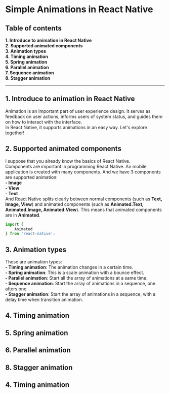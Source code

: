 # Simple Animations in React Native

<h2>Table of contents</h2>
<b>1. Introduce to animation in React Native</b><br>
<b>2. Supported animated components</b><br>
<b>3. Animation types</b><br>
<b>4. Timing animation</b><br>
<b>5. Spring animation</b><br>
<b>6. Parallel animation</b><br>
<b>7. Sequence animation</b><br>
<b>8. Stagger animation</b><br>
<hr>
<h2>1. Introduce to animation in React Native</h2>
Animation is an important part of user experience design. It serves as feedback on user actions, informs users of system status, and guides them on how to interact with the interface.<br>
In React Native, it supports animations in an easy way. Let's explore together!
<h2>2. Supported animated components</h2>
I suppose that you already know the basics of React Native.<br>
Components are important in programming React Native. An mobile application is created with many components. And we have 3 components are supported animation:<br>
<b>- Image</b><br>
<b>- View</b><br>
<b>- Text</b><br>
And React Native splits clearly between normal components (such as <b>Text, Image, View</b>) and animated components (such as <b>Animated.Text, Animated.Image, Animated.View</b>). This means that animated components are in <b>Animated</b>.

```javascript
import {
	Animated
} from 'react-native';
```
<h2>3. Animation types</h2>
These are animation types:<br>
<b>- Timing animation</b>: The animation changes in a certain time.<br>
<b>- Spring animation</b>: This is a scale animation with a bounce effect.<br>
<b>- Parallel animation</b>: Start all the array of animations at a same time.<br>
<b>- Sequence animation</b>: Start the array of animations in a sequence, one afters one.<br>
<b>- Stagger animation</b>: Start the array of animations in a sequence, with a delay time when transition animation.<br>
<h2>4. Timing animation</h2>
<h2>5. Spring animation</h2>
<h2>6. Parallel animation</h2>
<h2>8. Stagger animation</h2>
<h2>4. Timing animation</h2>
